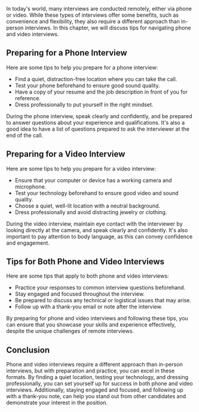 
In today's world, many interviews are conducted remotely, either via phone or video. While these types of interviews offer some benefits, such as convenience and flexibility, they also require a different approach than in-person interviews. In this chapter, we will discuss tips for navigating phone and video interviews.

Preparing for a Phone Interview
-------------------------------

Here are some tips to help you prepare for a phone interview:

* Find a quiet, distraction-free location where you can take the call.
* Test your phone beforehand to ensure good sound quality.
* Have a copy of your resume and the job description in front of you for reference.
* Dress professionally to put yourself in the right mindset.

During the phone interview, speak clearly and confidently, and be prepared to answer questions about your experience and qualifications. It's also a good idea to have a list of questions prepared to ask the interviewer at the end of the call.

Preparing for a Video Interview
-------------------------------

Here are some tips to help you prepare for a video interview:

* Ensure that your computer or device has a working camera and microphone.
* Test your technology beforehand to ensure good video and sound quality.
* Choose a quiet, well-lit location with a neutral background.
* Dress professionally and avoid distracting jewelry or clothing.

During the video interview, maintain eye contact with the interviewer by looking directly at the camera, and speak clearly and confidently. It's also important to pay attention to body language, as this can convey confidence and engagement.

Tips for Both Phone and Video Interviews
----------------------------------------

Here are some tips that apply to both phone and video interviews:

* Practice your responses to common interview questions beforehand.
* Stay engaged and focused throughout the interview.
* Be prepared to discuss any technical or logistical issues that may arise.
* Follow up with a thank-you email or note after the interview.

By preparing for phone and video interviews and following these tips, you can ensure that you showcase your skills and experience effectively, despite the unique challenges of remote interviews.

Conclusion
----------

Phone and video interviews require a different approach than in-person interviews, but with preparation and practice, you can excel in these formats. By finding a quiet location, testing your technology, and dressing professionally, you can set yourself up for success in both phone and video interviews. Additionally, staying engaged and focused, and following up with a thank-you note, can help you stand out from other candidates and demonstrate your interest in the position.
